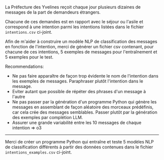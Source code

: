 La Préfecture des Yvelines reçoit chaque jour plusieurs dizaines de messages de la part de demandeurs étrangers.

Chacune de ces demandes est en rapport avec le séjour ou l'asile et correspond à une intention parmi les intentions listées dans le fichier `intentions.csv` ci-joint.

Afin de m'aider à construire un modèle NLP de classification des messages en fonction de l'intention, merci de générer un fichier csv contenant, pour chacune de ces intentions, 5 exemples de messages pour l'entraînement et 5 exemples pour le test.

Recommendations:
- Ne pas faire apparaître de façon trop évidente le nom de l'intention dans les exemples de messages. Paraphraser plutôt l'intention dans le message. 
- Eviter autant que possible de répéter des phrases d'un message à l'autre
- Ne pas passer par la génération d'un programme Python qui génère les messages en assemblant de façon aléatoire des morceaux prédéfinis, car cela crée des messages semblables. Passer plutôt par la génération des exemples par complétion LLM. 
- Assurer une grande variabilité entre les 10 messages de chaque intention
=> o3

---

Merci de créer un programme Python qui entraîne et teste 5 modèles NLP de classification différents à partir des données contenues dans le fichier `intentions_examples.csv` ci-joint.

